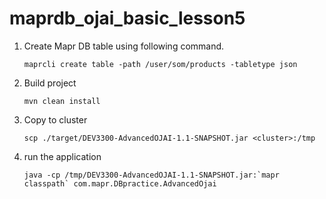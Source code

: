 # maprdb_ojai_basic_lesson5


1. Create Mapr DB table using following command.

    ```maprcli create table -path /user/som/products -tabletype json```

2. Build project

    ```mvn clean install```

3. Copy to cluster

    ```scp ./target/DEV3300-AdvancedOJAI-1.1-SNAPSHOT.jar <cluster>:/tmp```

4. run the application

    ```java -cp /tmp/DEV3300-AdvancedOJAI-1.1-SNAPSHOT.jar:`mapr classpath` com.mapr.DBpractice.AdvancedOjai```


